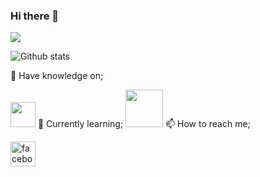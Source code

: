 ### Hi there 👋

![](https://komarev.com/ghpvc/?username=nabiha02&label=Profile+Visits&color=ff69b4&style=plastic)

 ![Github stats](https://github-readme-stats.vercel.app/api?username=nabiha02)

🔭 Have knowledge on;

 <img src="https://camo.githubusercontent.com/8639a64068ea0e712beec603e79eb19daf6b3c26cb47c782b0debf2843a8bfa5/68747470733a2f2f63646e2e6a7364656c6976722e6e65742f67682f64657669636f6e732f64657669636f6e2f69636f6e732f632f632d6f726967696e616c2e737667" height="40">
🌱 Currently learning;

<img src="https://cdn4.iconfinder.com/data/icons/logos-and-brands/512/181_Java_logo_logos-512.png" height="60">
📫 How to reach me;

<a href="https://www.facebook.com/profile.php?id=100089780863300" rel="nofollow"><img src="https://raw.githubusercontent.com/maurodesouza/profile-readme-generator/master/src/assets/icons/social/facebook/default.svg" height="40" alt="facebook logo" style="max-width: 100%;">
  </a>


<!--
**nabiha02/nabiha02** is a ✨ _special_ ✨ repository because its `README.md` (this file) appears on your GitHub profile. 

Here are some ideas to get you started:


- 🔭 I’m currently working on ...
- 🌱 I’m currently learning ...
- 👯 I’m looking to collaborate on ...
- 🤔 I’m looking for help with ...
- 💬 Ask me about ...
- 📫 How to reach me: ... 
- 😄 Pronouns: ...
- ⚡ Fun fact: ...
-->
